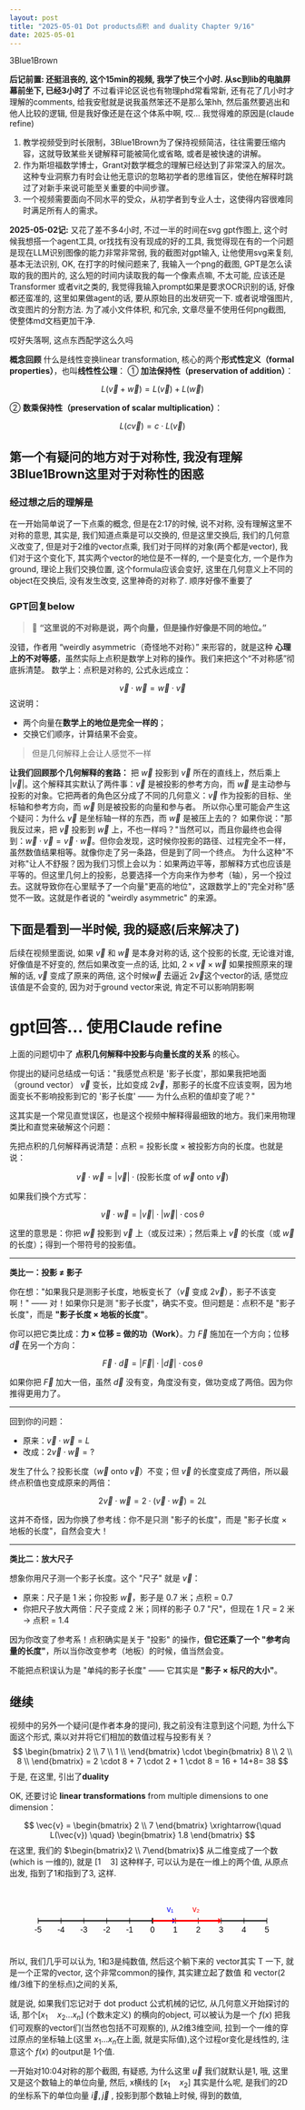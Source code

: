 ```yaml
---
layout: post
title: "2025-05-01 Dot products点积 and duality Chapter 9/16"
date: 2025-05-01
---
```


3Blue1Brown

**后记前置: 还挺沮丧的, 这个15min的视频, 我学了快三个小时. 从sc到lib的电脑屏幕前坐下, 已经3小时了** 不过看评论区说也有物理phd常看常新, 还有花了几小时才理解的comments, 给我安慰就是说我虽然笨还不是那么笨hh, 然后虽然要逃出和他人比较的逻辑, 但是我好像还是在这个体系中啊, 哎... 我觉得难的原因是(claude refine)
1. 教学视频受到时长限制，3Blue1Brown为了保持视频简洁，往往需要压缩内容，这就导致某些关键解释可能被简化或省略, 或者是被快速的讲解。
2. 作为斯坦福数学博士，Grant对数学概念的理解已经达到了非常深入的层次。这种专业洞察力有时会让他无意识的忽略初学者的思维盲区，使他在解释时跳过了对新手来说可能至关重要的中间步骤。
3. 一个视频需要面向不同水平的受众，从初学者到专业人士，这使得内容很难同时满足所有人的需求。

**2025-05-02记:** 又花了差不多4小时, 不过一半的时间在svg gpt作图上, 这个时候我想搭一个agent工具, or找找有没有现成的好的工具, 我觉得现在有的一个问题是现在LLM识别图像的能力非常非常弱, 我的截图对gpt输入, 让他使用svg来复刻, 基本无法识别, OK, 在打字的时候问题来了, 我输入一个png的截图, GPT是怎么读取的我的图片的, 这么短的时间内读取我的每一个像素点嘛, 不太可能, 应该还是Transformer 或者vit之类的, 我觉得我输入prompt如果是要求OCR识别的话, 好像都还蛮准的, 这里如果做agent的话, 要从原始目的出发研究一下. 或者说增强图片, 改变图片的分割方法. 为了减小文件体积, 和冗余, 文章尽量不使用任何png截图, 使整体md文档更加干净.

哎好失落啊, 这点东西配学这么久吗

**概念回顾**
什么是线性变换linear transformation, 核心的两个**形式性定义（formal properties）**，也叫**线性性公理**：
 ① **加法保持性（preservation of addition）**：

$$ L(\vec{v} + \vec{w}) = L(\vec{v}) + L(\vec{w}) $$

② **数乘保持性（preservation of scalar multiplication）**：

$$ L(c \vec{v}) = c \cdot L(\vec{v})$$


## 第一个有疑问的地方对于对称性, 我没有理解3Blue1Brown这里对于对称性的困惑

### 经过想之后的理解是

在一开始简单说了一下点乘的概念, 但是在2:17的时候, 说不对称, 没有理解这里不对称的意思, 其实是, 我们知道点乘是可以交换的, 但是这里交换后, 我们的几何意义改变了, 但是对于2维的vector点乘, 我们对于同样的对象(两个都是vector), 我们对于这个变化下, 其实两个vector的地位是不一样的, 一个是变化方, 一个是作为ground, 理论上我们交换位置, 这个formula应该会变好, 这里在几何意义上不同的object在交换后, 没有发生改变, 这里神奇的对称了. 顺序好像不重要了  

### GPT回复below

> 📌 **“这里说的不对称是说，两个向量，但是操作好像是不同的地位。”**

没错，作者用 “weirdly asymmetric（奇怪地不对称）” 来形容的，就是这种 **心理上的不对等感**，虽然实际上点积是数学上对称的操作。我们来把这个“不对称感”彻底拆清楚。 数学上：点积是对称的, 公式永远成立：

$$ \vec{v} \cdot \vec{w} = \vec{w} \cdot \vec{v}$$
这说明：
- 两个向量在**数学上的地位是完全一样的**；
- 交换它们顺序，计算结果不会变。
  
>但是几何解释上会让人感觉不一样

**让我们回顾那个几何解释的套路：**
把 $\vec{w}$ 投影到 $\vec{v}$ 所在的直线上，然后乘上 $|\vec{v}|$。这个解释其实默认了两件事：$\vec{v}$ 是被投影的参考方向，而 $\vec{w}$ 是主动参与投影的对象。它把两者的角色区分成了不同的几何意义：$\vec{v}$ 作为投影的目标、坐标轴和参考方向，而 $\vec{w}$ 则是被投影的向量和参与者。
所以你心里可能会产生这个疑问：为什么 $\vec{v}$ 是坐标轴一样的东西，而 $\vec{w}$ 是被压上去的？
如果你说："那我反过来，把 $\vec{v}$ 投影到 $\vec{w}$ 上，不也一样吗？"当然可以，而且你最终也会得到：$\vec{w} \cdot \vec{v} = \vec{v} \cdot \vec{w}$。但你会发现，这时候你投影的路径、过程完全不一样，虽然数值结果相等。就像你走了另一条路，但是到了同一个终点。
为什么这种"不对称"让人不舒服？因为我们习惯上会以为：如果两边平等，那解释方式也应该是平等的。但这里几何上的投影，总要选择一个方向来作为参考（轴），另一个投过去。这就导致你在心里赋予了一个向量"更高的地位"，这跟数学上的"完全对称"感觉不一致。这就是作者说的 "weirdly asymmetric" 的来源。


## 下面是看到一半时候, 我的疑惑(后来解决了)
后续在视频里面说, 如果 $\vec{v}$ 和 $\vec{w}$ 是本身对称的话, 这个投影的长度, 无论谁对谁, 好像值是不好变的, 然后如果改变一点的话, 比如,  $2\times \vec{v} \times \vec{w}$ 如果按照原来的理解的话,  $\vec{v}$ 变成了原来的两倍, 这个时候$\vec{w}$ 去逼近 $2\vec{v}$这个vector的话, 感觉应该值是不会变的, 因为对于ground vector来说, 肯定不可以影响阴影啊


# gpt回答... 使用Claude refine

上面的问题切中了 **点积几何解释中投影与向量长度的关系** 的核心。

你提出的疑问总结成一句话："我感觉点积是 '影子长度'，那如果我把地面（ground vector） $\vec{v}$ 变长，比如变成 $2\vec{v}$，那影子的长度不应该变啊，因为地面变长不影响投影到它的 '影子长度' —— 为什么点积的值却变了呢？"

这其实是一个常见直觉误区，也是这个视频中解释得最细致的地方。我们来用物理类比和直觉来破解这个问题：

先把点积的几何解释再说清楚：点积 = 投影长度 × 被投影方向的长度。也就是说：

$$
\vec{v} \cdot \vec{w} = \left|\vec{v}\right| \cdot \text{(投影长度 of } \vec{w} \text{ onto } \vec{v})
$$

如果我们换个方式写：

$$
\vec{v} \cdot \vec{w} = \left|\vec{v}\right| \cdot \left|\vec{w}\right| \cdot \cos\theta
$$

这里的意思是：你把 $\vec{w}$ 投影到 $\vec{v}$ 上（或反过来）；然后乘上 $\vec{v}$ 的长度（或 $\vec{w}$ 的长度）；得到一个带符号的投影值。

---

**类比一：投影 ≠ 影子**

你在想："如果我只是测影子长度，地板变长了（$\vec{v}$ 变成 $2\vec{v}$），影子不该变啊！" —— 对！如果你只是测 "影子长度"，确实不变。但问题是：点积不是 "影子长度"，而是 **"影子长度 × 地板的长度"**。

你可以把它类比成：**力 × 位移 = 做的功（Work）**。力 $\vec{F}$ 施加在一个方向；位移 $\vec{d}$ 在另一个方向：

$$
\vec{F} \cdot \vec{d} = \left|\vec{F}\right| \cdot \left|\vec{d}\right| \cdot \cos\theta
$$

如果你把 $\vec{F}$ 加大一倍，虽然 $\vec{d}$ 没有变，角度没有变，做功变成了两倍。因为你推得更用力了。

---

回到你的问题：

- 原来：$\vec{v} \cdot \vec{w} = L$
- 改成：$2\vec{v} \cdot \vec{w} = ?$

发生了什么？投影长度（$\vec{w}$ onto $\vec{v}$）不变；但 $\vec{v}$ 的长度变成了两倍，所以最终点积值也变成原来的两倍：

$$
2\vec{v} \cdot \vec{w} = 2 \cdot (\vec{v} \cdot \vec{w}) = 2L
$$

这并不奇怪，因为你换了参考线：你不是只测 "影子的长度"，而是 "影子长度 × 地板的长度"，自然会变大！

---

**类比二：放大尺子**

想象你用尺子测一个影子长度。这个 "尺子" 就是 $\vec{v}$：

- 原来：尺子是 1 米；你投影 $\vec{w}$，影子是 0.7 米；点积 = 0.7
- 你把尺子放大两倍：尺子变成 2 米；同样的影子 0.7 "尺"，但现在 1 尺 = 2 米 → 点积 = 1.4

因为你改变了参考系！点积确实是关于 "投影" 的操作，**但它还乘了一个 "参考向量的长度"**，所以当你改变参考（地板）的时候，值当然会变。

不能把点积误认为是 "单纯的影子长度" —— 它其实是 **"影子 × 标尺的大小"**。




## 继续

视频中的另外一个疑问(是作者本身的提问), 我之前没有注意到这个问题, 为什么下面这个形式, 乘以对并将它们相加的数值过程与投影有关？
$$
\begin{bmatrix} 2 \\ 7 \\ 1 \\ \end{bmatrix} \cdot \begin{bmatrix} 8 \\ 2 \\ 8 \\ \end{bmatrix} = 2 \cdot 8 + 7 \cdot 2 + 1 \cdot 8 = 16 + 14+8= 38
$$
于是, 在这里, 引出了**duality**

OK, 还要讨论 **linear transformations** from multiple dimensions to one dimension：

$$
\vec{v} =
\begin{bmatrix}
2 \\
7
\end{bmatrix}
\xrightarrow{\quad L(\vec{v}) \quad}
\begin{bmatrix}
1.8
\end{bmatrix}
$$
在这里, 我们的  $\begin{bmatrix}2 \\ 7\end{bmatrix}$ 从二维变成了一个数(which is 一维的), 
就是  $[1 \quad  3]$ 这种样子, 可以认为是在一维上的两个值, 从原点出发, 指到了1和指到了3, 这样. 

<svg viewBox="0 0 500 120" xmlns="http://www.w3.org/2000/svg">
<!-- Number line -->
<line x1="50" y1="60" x2="450" y2="60" stroke="black" stroke-width="2"/>
<!-- Ticks and labels -->
<g>
<!-- Origin (0) -->
<line x1="250" y1="55" x2="250" y2="65" stroke="black" stroke-width="2"/>
<text x="250" y="80" text-anchor="middle" font-family="Arial" font-size="14">0</text>

<!-- Negative numbers -->
<line x1="210" y1="55" x2="210" y2="65" stroke="black" stroke-width="1"/>
<text x="210" y="80" text-anchor="middle" font-family="Arial" font-size="14">-1</text>

<line x1="170" y1="55" x2="170" y2="65" stroke="black" stroke-width="1"/>
<text x="170" y="80" text-anchor="middle" font-family="Arial" font-size="14">-2</text>

<line x1="130" y1="55" x2="130" y2="65" stroke="black" stroke-width="1"/>
<text x="130" y="80" text-anchor="middle" font-family="Arial" font-size="14">-3</text>

<line x1="90" y1="55" x2="90" y2="65" stroke="black" stroke-width="1"/>
<text x="90" y="80" text-anchor="middle" font-family="Arial" font-size="14">-4</text>

<line x1="50" y1="55" x2="50" y2="65" stroke="black" stroke-width="1"/>
<text x="50" y="80" text-anchor="middle" font-family="Arial" font-size="14">-5</text>

<!-- Positive numbers -->
<line x1="290" y1="55" x2="290" y2="65" stroke="black" stroke-width="1"/>
<text x="290" y="80" text-anchor="middle" font-family="Arial" font-size="14">1</text>

<line x1="330" y1="55" x2="330" y2="65" stroke="black" stroke-width="1"/>
<text x="330" y="80" text-anchor="middle" font-family="Arial" font-size="14">2</text>

<line x1="370" y1="55" x2="370" y2="65" stroke="black" stroke-width="1"/>
<text x="370" y="80" text-anchor="middle" font-family="Arial" font-size="14">3</text>

<line x1="410" y1="55" x2="410" y2="65" stroke="black" stroke-width="1"/>
<text x="410" y="80" text-anchor="middle" font-family="Arial" font-size="14">4</text>

<line x1="450" y1="55" x2="450" y2="65" stroke="black" stroke-width="1"/>
<text x="450" y="80" text-anchor="middle" font-family="Arial" font-size="14">5</text>
</g>

<!-- Vector 1 (blue, pointing to 1) -->
<line x1="250" y1="60" x2="290" y2="60" stroke="blue" stroke-width="3"/>
<polygon points="290,60 285,55 285,65" fill="blue"/>
<text x="275" y="45" font-family="Arial" font-size="14" fill="blue">v₁</text>

<!-- Vector 2 (red, pointing to 3) -->
<line x1="250" y1="60" x2="370" y2="60" stroke="red" stroke-width="3"/>
<polygon points="370,60 365,55 365,65" fill="red"/>
<text x="320" y="45" font-family="Arial" font-size="14" fill="red">v₂</text>
</svg>
所以, 我们几乎可以认为, 1和3是纯数值, 然后这个躺下来的 vector其实 T 一下, 就是一个正常的vector, 这个非常common的操作, 其实建立起了数值 和 vector(2维/3维下的坐标点)之间的关系, 





就是说, 如果我们忘记对于 dot product 公式机械的记忆, 从几何意义开始探讨的话, 那个$[x_1 \quad  x_2 \dots x_n]$ (个数未定义) 的横向的object, 可以被认为是一个 $f(x)$ 把我们可观察的vector们(当然也包括不可观察的), 从2维3维空间, 拉到一个一维的穿过原点的坐标轴上(这里  $x_1\dots x_n$在上面, 就是实际值),这个过程or变化是线性的, 注意这个 $f(x)$ 的output是 1个值. 


一开始对10:04对称的那个截图, 有疑惑, 为什么这里  $\vec{u}$ 我们就默认是1, 哦, 这里又是这个数轴上的单位向量, 然后,  x横线的  $[x_1 \quad x_2 ]$ 其实是什么呢, 是我们的2D的坐标系下的单位向量  $\vec{i} , \vec{j}$ , 投影到那个数轴上时候, 得到的数值, 
<svg viewBox="0 0 500 400" xmlns="http://www.w3.org/2000/svg">
<defs>
<!-- 更小的蓝色箭头 -->
<marker id="blueArrow" markerWidth="4" markerHeight="2.8"
refX="4" refY="1.4" orient="auto" markerUnits="strokeWidth">
<polygon points="0 0, 4 1.4, 0 2.8" fill="blue"/>
</marker>

<!-- 更小的红色箭头 -->
<marker id="redArrow" markerWidth="4" markerHeight="2.8"
refX="4" refY="1.4" orient="auto" markerUnits="strokeWidth">
<polygon points="0 0, 4 1.4, 0 2.8" fill="red"/>
</marker>

<!-- 黑色数轴箭头保持不变 -->
<marker id="axisArrow" markerWidth="6" markerHeight="4.2"
refX="6" refY="2.1" orient="auto" markerUnits="strokeWidth">
<polygon points="0 0, 6 2.1, 0 4.2" fill="black"/>
</marker>
</defs>

<!-- 坐标轴背景 -->
<line x1="50" y1="200" x2="450" y2="200" stroke="#888" stroke-width="1.5" stroke-dasharray="5,5"/>
<polygon points="450,200 440,195 440,205" fill="#888"/>
<text x="460" y="205" font-family="Arial" font-size="14" fill="#888">x</text>

<line x1="250" y1="350" x2="250" y2="50" stroke="#888" stroke-width="1.5" stroke-dasharray="5,5"/>
<polygon points="250,50 245,60 255,60" fill="#888"/>
<text x="255" y="50" font-family="Arial" font-size="14" fill="#888">y</text>

<circle cx="250" cy="200" r="4" fill="#888"/>
<text x="235" y="220" font-family="Arial" font-size="14" fill="#888">O</text>

<!-- 斜向数轴 -->
<line x1="100" y1="300" x2="400" y2="100"
stroke="black" stroke-width="2" marker-end="url(#axisArrow)"/>

<!-- 数轴刻度 -->
<g font-family="Arial" font-size="12" fill="black">
<circle cx="150" cy="266" r="2"/><text x="140" y="260">-5</text>
<circle cx="170" cy="253" r="2"/><text x="160" y="247">-4</text>
<circle cx="190" cy="240" r="2"/><text x="180" y="234">-3</text>
<circle cx="210" cy="227" r="2"/><text x="200" y="221">-2</text>
<circle cx="230" cy="214" r="2"/><text x="220" y="208">-1</text>
<circle cx="250" cy="200" r="2"/><text x="240" y="194">0</text>
<circle cx="270" cy="186" r="2"/><text x="270" y="176">1</text>
<circle cx="290" cy="172" r="2"/><text x="290" y="162">2</text>
<circle cx="310" cy="158" r="2"/><text x="310" y="148">3</text>
<circle cx="330" cy="144" r="2"/><text x="330" y="134">4</text>
<circle cx="350" cy="130" r="2"/><text x="350" y="120">5</text>
</g>

<!-- 红色向量 v₂ -->
<line x1="250" y1="200" x2="310" y2="158"
stroke="red" stroke-width="3" stroke-opacity="0.6"
marker-end="url(#redArrow)"/>
<text x="295" y="150" font-family="Arial" font-size="14" fill="red">v₂</text>

<!-- 蓝色向量 v₁ -->
<line x1="250" y1="200" x2="270" y2="186"
stroke="blue" stroke-width="3"
marker-end="url(#blueArrow)"/>
<text x="255" y="180" font-family="Arial" font-size="14" fill="blue">v₁</text>
</svg>



OK, 这里我们记住了这个特性之后, 会发现对于 2D的空间来说, $[x_1 \quad x_2 ]$ 是我们的单位向量  $\vec{i} , \vec{j}$ 在那个数轴上的投影, 那么现在, 我们比如有一个正常的arbitrary的matrix后, 比如 $\begin{bmatrix}2 \\7\end{bmatrix}$ 我们当然发现2和7就是对于x_1和x_2的, 而没有之前的vector地位不等价的疑惑了, 因为从分开的角度来说, 我们的2确实就和 $\vec{i}$ 有关系, 我们的7确实就和 $\vec{j}$ 有关系, 这是最后发生在一个数轴上的


在之前 乘 3, 其实对于  $\vec{i},\vec{j}$ 来说, 我们对于每一行都乘了3, which 回到之前的问题, $2\times \vec{v} \cdot \vec{w}$这个地方, 我们其实是$\begin{bmatrix}2 \cdot v_{row1} \\ 2 \cdot v_{row2}\end{bmatrix}$ 所以, 这里二维的单位向量都乘了3, 


这个横向的vector又是怎么竖过来的呢?

## Claude 回答

点积的本质可以从两个角度理解：几何投影和线性变换。
从几何角度看，当我们计算 $\vec{v} \cdot \vec{w}$ 时，可以理解为 $\vec{w}$ 在 $\vec{v}$ 方向上的投影长度乘以 $\vec{v}$ 的长度。这就是为什么当我们把 $\vec{v}$ 放大两倍变成 $2\vec{v}$ 时，点积值会变成原来的两倍 - 因为参考向量的长度变了。

从线性变换的角度看，横向的向量 $[a \quad b]$ 定义了一个从二维到一维的映射规则：把空间中的任何向量 $\begin{bmatrix} v_1 \ v_2 \end{bmatrix}$ 映射到数轴上的 $av_1 + bv_2$ 这个点。这不是描述空间中的一个位置，而是描述如何将其他向量映射到一维空间。

当我们计算点积 $[a \quad b] \cdot \begin{bmatrix} v_1 \ v_2 \end{bmatrix} = av_1 + bv_2$ 时，实际上是在应用这个线性变换。当我们把 $[a \quad b]$ 变成 $[2a \quad 2b]$ 时，我们改变了映射规则，所以结果自然变为原来的两倍。

这种视角消除了点积中向量角色不对称的困惑 - 它们本来就是不同的：一个是变换规则，另一个是被变换的对象。这就是线性代数中"对偶性"的本质 - 同一个数学对象可以有两种不同但等价的解释。




我们得出来, 下面的想法, 不是把向量当作空间中一支“箭头”, 而是把它理解为“某种线性变换的具象表现” ,它代表的是一个**作用规则**，不是一个位置或方向

到12:37学不动了, 又回到了duality


## 2025-05-02 新的一天, 图书馆继续

首先是回顾, 我在refine完上面的文章之后, 我感觉又回到了之前的问题, 在这个文章中, 哪些内容, 还不够有intuition, 我感觉从二维到1维的时候, 还是有点困惑是, 为什么  $[x_1 \quad x_2 ] \cdot \begin{bmatrix} x_m \\ x_n \end{bmatrix}$ 为什么这里 $x_m$ 只需要和  $x_1$ 乘,  $x_n$ 只需要和  $x_2$ 乘, 这里还是有点疑惑
## Claude say

从二维到一维的映射
首先，让我们回顾一下点积的核心问题：为什么在 $[x_1 \quad x_2] \cdot \begin{bmatrix} x_m \\ x_n \end{bmatrix}$ 中，$x_1$ 只与 $x_m$ 相乘，$x_2$ 只与 $x_n$ 相乘？
这个问题涉及到向量的对偶性理解。从传统视角看，点积似乎是一个神奇的规则，但从线性变换的角度来看，这个规则非常自然。

## 从线性变换的角度理解点积

当我们把行向量 $[x_1 \quad x_2]$ 看作是一个**线性变换**时，它定义了一种从二维空间到一维数轴的映射规则：

$f([a, b]) = x_1 \cdot a + x_2 \cdot b$

这个函数 $f$ 将二维空间中的任何向量映射到数轴上的一个点。这里的直觉是：

1. 行向量 $[x_1 \quad x_2]$ 不再是空间中的"箭头"，而是一个**变换规则**
2. 这个规则告诉我们如何将二维空间压缩到一维空间
3. $x_1$ 和 $x_2$ 分别是基向量 $\hat{i}$ 和 $\hat{j}$ 在这个映射下的"影像"
<font color='red'>OK,上面这个概念出现不懂, or 有问题, 跳</font> 
当我们计算 $[x_1 \quad x_2] \cdot [x_m \\\ x_n]$ 时，我们实际上是在应用这个变换规则到向量 $[x_m, x_n]$ 上： $f([x_m, x_n]) = x_1 \cdot x_m + x_2 \cdot x_n$

## 对于 3. $x_1$ 和 $x_2$ 分别是基向量 $\hat{i}$ 和 $\hat{j}$ 在这个映射下的"影像", 不懂, 再想

点积的本质理解
点积 $[x_1 \quad x_2] \times \begin{bmatrix} x_m \\ x_n \end{bmatrix} = x_1x_m + x_2x_n$ 之所以是这样计算，本质上是因为这是标准内积的定义方式。
但为什么是这样定义的呢？

**1.从坐标分解的角度**

标准基向量 $\hat{i}$ 和 $\hat{j}$ 是相互正交的。当我们将向量 $\vec{v} = \begin{bmatrix} x_m \\ x_n \end{bmatrix}$ 表示为 $x_m\hat{i} + x_n\hat{j}$ 时，$x_m$ 和 $x_n$ 实际上是向量在这两个基方向上的投影长度。

同样，向量 $\vec{u} = [x_1 \quad x_2]$ 也可以视为 $x_1\hat{i} + x_2\hat{j}$。

当我们计算 $\vec{u} \cdot \vec{v}$ 时，我们在计算： $(x_1\hat{i} + x_2\hat{j}) \cdot (x_m\hat{i} + x_n\hat{j})$

展开后得到： $x_1x_m(\hat{i} \cdot \hat{i}) + x_1x_n(\hat{i} \cdot \hat{j}) + x_2x_m(\hat{j} \cdot \hat{i}) + x_2x_n(\hat{j} \cdot \hat{j})$

由于 $\hat{i} \cdot \hat{i} = 1$，$\hat{j} \cdot \hat{j} = 1$，而 $\hat{i} \cdot \hat{j} = 0$（正交性），所以结果简化为： $x_1x_m + x_2x_n$

这就是为什么我们只需要将对应分量相乘并求和 - 正交基消除了交叉项！

### 2. 从线性变换的角度

当我们将 $[x_1 \quad x_2]$ 视为线性变换时，它完全由对基向量的作用确定：

- 将 $\hat{i}$ 映射到 $x_1$
- 将 $\hat{j}$ 映射到 $x_2$

对任意向量 $\begin{bmatrix} x_m \ x_n \end{bmatrix} = x_m\hat{i} + x_n\hat{j}$ 的作用是： $x_m$ 的部分贡献 $x_m \cdot x_1$ $x_n$ 的部分贡献 $x_n \cdot x_2$

总和是 $x_1x_m + x_2x_n$

我感觉这里LLM模型的解释是shit, 我觉得从svg的地方再开始自己理清楚一下应该可以清楚.
我们得到了一个数轴上的1和3, 和 $[1 \quad 3]$ 然后这个数轴是在二维坐标系上的, 我重复一遍这个svg如下, 那么, 其实在这个数轴上, 等于1和等于3的vector本身, 就是使用二维平面上的标准基向量 $\hat{i}$ 和 $\hat{j}$ 构建的, 
<svg viewBox="0 0 500 400" xmlns="http://www.w3.org/2000/svg">
<defs>
<!-- 更小的蓝色箭头 -->
<marker id="blueArrow" markerWidth="4" markerHeight="2.8"
refX="4" refY="1.4" orient="auto" markerUnits="strokeWidth">
<polygon points="0 0, 4 1.4, 0 2.8" fill="blue"/>
</marker>

<!-- 更小的红色箭头 -->
<marker id="redArrow" markerWidth="4" markerHeight="2.8"
refX="4" refY="1.4" orient="auto" markerUnits="strokeWidth">
<polygon points="0 0, 4 1.4, 0 2.8" fill="red"/>
</marker>

<!-- 黑色数轴箭头保持不变 -->
<marker id="axisArrow" markerWidth="6" markerHeight="4.2"
refX="6" refY="2.1" orient="auto" markerUnits="strokeWidth">
<polygon points="0 0, 6 2.1, 0 4.2" fill="black"/>
</marker>
</defs>

<!-- 坐标轴背景 -->
<line x1="50" y1="200" x2="450" y2="200" stroke="#888" stroke-width="1.5" stroke-dasharray="5,5"/>
<polygon points="450,200 440,195 440,205" fill="#888"/>
<text x="460" y="205" font-family="Arial" font-size="14" fill="#888">x</text>

<line x1="250" y1="350" x2="250" y2="50" stroke="#888" stroke-width="1.5" stroke-dasharray="5,5"/>
<polygon points="250,50 245,60 255,60" fill="#888"/>
<text x="255" y="50" font-family="Arial" font-size="14" fill="#888">y</text>

<circle cx="250" cy="200" r="4" fill="#888"/>
<text x="235" y="220" font-family="Arial" font-size="14" fill="#888">O</text>

<!-- 斜向数轴 -->
<line x1="100" y1="300" x2="400" y2="100"
stroke="black" stroke-width="2" marker-end="url(#axisArrow)"/>

<!-- 数轴刻度 -->
<g font-family="Arial" font-size="12" fill="black">
<circle cx="150" cy="266" r="2"/><text x="140" y="260">-5</text>
<circle cx="170" cy="253" r="2"/><text x="160" y="247">-4</text>
<circle cx="190" cy="240" r="2"/><text x="180" y="234">-3</text>
<circle cx="210" cy="227" r="2"/><text x="200" y="221">-2</text>
<circle cx="230" cy="214" r="2"/><text x="220" y="208">-1</text>
<circle cx="250" cy="200" r="2"/><text x="240" y="194">0</text>
<circle cx="270" cy="186" r="2"/><text x="270" y="176">1</text>
<circle cx="290" cy="172" r="2"/><text x="290" y="162">2</text>
<circle cx="310" cy="158" r="2"/><text x="310" y="148">3</text>
<circle cx="330" cy="144" r="2"/><text x="330" y="134">4</text>
<circle cx="350" cy="130" r="2"/><text x="350" y="120">5</text>
</g>

<!-- 红色向量 v₂ -->
<line x1="250" y1="200" x2="310" y2="158"
stroke="red" stroke-width="3" stroke-opacity="0.6"
marker-end="url(#redArrow)"/>
<text x="295" y="150" font-family="Arial" font-size="14" fill="red">v₂</text>

<!-- 蓝色向量 v₁ -->
<line x1="250" y1="200" x2="270" y2="186"
stroke="blue" stroke-width="3"
marker-end="url(#blueArrow)"/>
<text x="255" y="180" font-family="Arial" font-size="14" fill="blue">v₁</text>
</svg>

OK, 再回过来注意什么, 我们的 标准基向量 $\hat{i}$ 和 $\hat{j}$ 在所谓的第一次变换后, 变成了1, 在第二次变换后变成了3(我觉得这里还是可以按照一列一列来理解, 只不过这里一列就一个数字, 有两列), 那么是怎么在这个位置上的, OK, 这是我之前没解决的点, 我重新看了视频, 虽然, 在这个位置上, 我的意思是, 虽然  $v_1$  $v_2$ 在那个位置上好像要用到标准基向量 $\hat{i}$ 和 $\hat{j}$ 来固定, 但是想想是怎么固定的, 就是应该被怎么算出来在那个位置, 好像怎么都想不到只有一行的raw的 $[1 \quad 3]$ 

**视频5:46到6:04**, 这里说想象一个线性变换, 然后直接把j拉到一个一维的数轴上-2位置, i还保持原来的位置(1,0), 只不过刚好是数轴的1, 这里的i的0其实没有体现出来
- 基向量 $\hat{i} = \begin{bmatrix} 1 \ 0 \end{bmatrix}$ 被映射到数轴上的位置1
- 基向量 $\hat{j} = \begin{bmatrix} 0 \ 1 \end{bmatrix}$ 被映射到数轴上的位置-2
这是因为这个变换将二维空间压缩成了一维空间，所以必然会丢失一些信息。
这个线性变换可以用行向量 $[1 \quad -2]$ 来表示，意味着：

- 任何向量 $\begin{bmatrix} a \\ b \end{bmatrix}$ 会被映射到数轴上的 $1 \cdot a + (-2) \cdot b = a - 2b$
问题... 如果按照 列空间的想法的话, 这里 $[1 \quad-2] \times \begin{bmatrix} a \\ b \end{bmatrix}$ 然后,  $a * [1] + a*[-2]$ , 哦这里混淆了, 不可以这样写, 这个矩阵乘法是不可以成立的, 点乘和矩阵乘法理论上是两种东西?

<svg viewBox="0 0 700 225" xmlns="http://www.w3.org/2000/svg">
  <!-- 背景 -->
  <rect width="100%" height="100%" fill="black"/>

  <!-- Transform 标签 -->
  <text x="60" y="40" font-size="28" fill="skyblue" font-family="Courier New">Transform</text>

  <!-- Transform 行向量 -->
  <text x="50" y="100" font-size="36" fill="white" font-family="Courier New">[</text>
  <text x="80" y="100" font-size="36" fill="lightgreen" font-family="Courier New">1</text>
  <text x="120" y="100" font-size="36" fill="salmon" font-family="Courier New">-2</text>
  <text x="160" y="100" font-size="36" fill="white" font-family="Courier New">]</text>

  <!-- Vector 列向量大括号实现 -->
  <!-- 左中括号 -->
  <line x1="210" y1="59" x2="210" y2="161" stroke="white" stroke-width="2"/> <!-- 长竖线 -->
  <line x1="210" y1="60" x2="220" y2="60" stroke="white" stroke-width="2"/>
  <line x1="210" y1="160" x2="220" y2="160" stroke="white" stroke-width="2"/>

  <!-- 右中括号 -->
  <line x1="260" y1="59" x2="260" y2="161" stroke="white" stroke-width="2"/>
  <line x1="250" y1="60" x2="260" y2="60" stroke="white" stroke-width="2"/>
  <line x1="250" y1="160" x2="260" y2="160" stroke="white" stroke-width="2"/>

  <!-- 列向量内容，使用等宽字体 -->
  <text x="235" y="95" font-size="36" fill="lightgreen" font-family="Courier New" text-anchor="middle">4</text>
  <text x="235" y="145" font-size="36" fill="salmon" font-family="Courier New" text-anchor="middle">3</text>

  <!-- Vector 标签 -->
  <text x="215" y="190" font-size="28" fill="gold" font-family="Courier New">Vector</text>

  <!-- 等号 -->
  <text x="300" y="110" font-size="36" fill="white" font-family="Courier New">=</text>

  <!-- 点积展开式 -->
  <text x="350" y="110" font-size="36" font-family="Courier New">
    <tspan fill="lightgreen">4</tspan>
    <tspan fill="white">·</tspan>
    <tspan fill="lightgreen">1</tspan>
    <tspan fill="white"> + </tspan>
    <tspan fill="salmon">3</tspan>
    <tspan fill="white">·</tspan>
    <tspan fill="salmon">-2</tspan>
  </text>
</svg>


寄了, 我感觉我没法在逻辑上理解为什么这个转秩一下是一样的


虽然过程混乱, 但是问题被总结为, 为什么对于$\begin{bmatrix} 3 \ 4 \end{bmatrix} \times \begin{bmatrix} 5 \\ 2 \end{bmatrix}$和 $\begin{bmatrix} 3 \\ 4 \end{bmatrix} \cdot \begin{bmatrix} 5 \\ 2 \end{bmatrix}$ 是不是地位等价?  为什么3 只可以和5乘呢? 这个从2维到1维的变换中,  $\begin{bmatrix} 3 \ 4 \end{bmatrix}$ 只被认为是变换器的角色


视频的8:45

<svg viewBox="0 0 700 300" xmlns="http://www.w3.org/2000/svg">
  <!-- 黑色背景 -->
  <rect width="100%" height="100%" fill="black"/>

  <!-- 标题 -->
  <text x="50" y="155" font-size="28" fill="white" font-family="Courier New">Projection matrix:</text>

  <!-- 左中括号 -->
  <line x1="380" y1="130" x2="380" y2="170" stroke="white" stroke-width="2"/>
  <line x1="380" y1="130" x2="390" y2="130" stroke="white" stroke-width="2"/>
  <line x1="380" y1="170" x2="390" y2="170" stroke="white" stroke-width="2"/>

  <!-- 右中括号 -->
  <line x1="490" y1="130" x2="490" y2="170" stroke="white" stroke-width="2"/>
  <line x1="480" y1="130" x2="490" y2="130" stroke="white" stroke-width="2"/>
  <line x1="480" y1="170" x2="490" y2="170" stroke="white" stroke-width="2"/>

  <!-- 矩阵元素问号 -->
  <text x="400" y="160" font-size="36" fill="lightgreen" font-family="Courier New">?</text>
  <text x="450" y="160" font-size="36" fill="salmon" font-family="Courier New">?</text>

  <!-- 上箭头（î） -->
  <line x1="410" y1="80" x2="410" y2="120" stroke="lightgreen" stroke-width="3" marker-end="url(#arrowGreen)"/>
  <text x="410" y="75" font-size="18" fill="lightgreen" font-family="Courier New">Where î lands</text>

  <!-- 下箭头（ĵ） -->
  <line x1="460" y1="210" x2="460" y2="175" stroke="salmon" stroke-width="3" marker-end="url(#arrowRed)"/>
  <text x="460" y="235" font-size="18" fill="salmon" font-family="Courier New">Where ĵ lands</text>

  <!-- 箭头定义 -->
  <defs>
    <marker id="arrowGreen" markerWidth="6" markerHeight="6" refX="3" refY="3" orient="auto">
      <polygon points="0,0 6,3 0,6" fill="lightgreen"/>
    </marker>
    <marker id="arrowRed" markerWidth="6" markerHeight="6" refX="3" refY="3" orient="auto">
      <polygon points="0,0 6,3 0,6" fill="salmon"/>
    </marker>
  </defs>
</svg>



为什么要这样, 就是在这个穿过原点的数轴被建立之后, 这里的 $[x_1,x_2]$ 其实就是下面的 $\hat{u}$ 的作为在二维坐标轴上的值, 但是注意同时也是标准基向量 $\hat{i}$ 和 $\hat{j}$ 到那个一维数轴上的投影长度, 




<svg width="600" height="300" viewBox="-150 -170 300 300" xmlns="http://www.w3.org/2000/svg" style="background-color: black;">

  <defs>
    <marker id="arrowhead_yellow" markerWidth="7" markerHeight="5" refX="6" refY="2.5" orient="auto" markerUnits="strokeWidth">
      <polygon points="0 0, 7 2.5, 0 5" fill="yellow"/>
    </marker>
    <marker id="arrowhead_dk_yellow" markerWidth="7" markerHeight="5" refX="6" refY="2.5" orient="auto" markerUnits="strokeWidth">
      <polygon points="0 0, 7 2.5, 0 5" fill="lightgreen"/>
    </marker>
    <marker id="arrowhead_salmon" markerWidth="7" markerHeight="5" refX="6" refY="2.5" orient="auto" markerUnits="strokeWidth">
      <polygon points="0 0, 7 2.5, 0 5" fill="salmon"/>
    </marker>
    <symbol id="tick" viewBox="-1 -5 2 10">
        <line x1="0" y1="-4" x2="0" y2="4" stroke-width="1"/>
    </symbol>
  </defs>

  <g id="grid" stroke="#add8e6" stroke-width="0.5">
     <line x1="-300" y1="-300" x2="-300" y2="300"/> <line x1="-200" y1="-300" x2="-200" y2="300"/> <line x1="-100" y1="-300" x2="-100" y2="300"/> <line x1="0"    y1="-300" x2="0"    y2="300" stroke-width="1"/> <line x1="100"  y1="-300" x2="100"  y2="300"/> <line x1="200"  y1="-300" x2="200"  y2="300"/> <line x1="300"  y1="-300" x2="300"  y2="300"/> <line x1="-300" y1="-300" x2="300" y2="-300"/> <line x1="-300" y1="-200" x2="300" y2="-200"/> <line x1="-300" y1="-100" x2="300" y2="-100"/> <line x1="-300" y1="0"    x2="300" y2="0" stroke-width="1"/> <line x1="-300" y1="100"  x2="300" y2="100"/> <line x1="-300" y1="200"  x2="300" y2="200"/> <line x1="-300" y1="300"  x2="300" y2="300"/> </g>

  <g id="lines">
    <line x1="-300" y1="124.2" x2="300" y2="-124.2" stroke="white" stroke-width="2.2" stroke-dasharray="5, 5"/>
    <text x="-210" y="130" fill="white" font-family="Courier New" font-size="16" transform="rotate(-22.5 -280 130)" text-anchor="start">Line of symmetry</text>

    <line x1="-300" y1="300" x2="300" y2="-300" stroke="lightblue" stroke-width="2.2"/>
  </g>

  <g id="blue_axis_markings" fill="grey" font-family="Courier New" font-size="20" text-anchor="middle">
         <g transform="translate(282.8, -282.8)"> <use href="#tick" stroke="white" />
             <text dx="10" dy="-10" >2</text>
        </g>
        <g transform="translate(-141.4, 141.4)"> <use href="#tick" stroke="white" transform="rotate(-45) rotate(90)" />
             <text dx="-10" dy="10" >-1</text>
        </g>
        <g transform="translate(-282.8, 282.8)"> <use href="#tick" stroke="white" />
             <text dx="-10" dy="10" >-2</text>
        </g>
   </g>

  <g id="vectors_projections">
     <line x1="0" y1="0" x2="200" y2="0" stroke="lightgreen" stroke-width="2" marker-end="url(#arrowhead_dk_yellow)"/>
    <text x="205" y="-5" fill="lightgreen" font-family="serif" font-style="italic" font-size="28" >î</text>

    <line x1="0" y1="0" x2="140" y2="-140" stroke="yellow" stroke-width="2" marker-end="url(#arrowhead_yellow)"/>
    <text x="146" y="-146" fill="yellow" font-family="serif" font-style="italic" font-size="28" >û</text>
    
    <line x1="141.4" y1="-141.4" x2="141.4" y2="0" stroke="grey" stroke-width="1" stroke-dasharray="3, 3"/>
    
    <line x1="200" y1="0" x2="100" y2="-100" stroke="grey" stroke-width="1" stroke-dasharray="3, 3"/>
    
    <line x1="0" y1="0" x2="100" y2="-100"
          stroke="salmon" stroke-width="2" stroke-dasharray="4,4"
          opacity="1.0" marker-end="url(#arrowhead_salmon)"/>
    <text x="105" y="-85" fill="salmon" font-family="sans-serif" font-style="italic" font-size="16">u<tspan baseline-shift="sub" font-size="12">x</tspan></text>
    
    <line x1="0" y1="0" x2="141.4" y2="0"
          stroke="salmon" stroke-width="2" stroke-dasharray="4,4"
          opacity="1.0" marker-end="url(#arrowhead_salmon)"/>
     <text x="120.7" y="-15" fill="salmon" font-family="sans-serif" font-style="italic" font-size="16" text-anchor="middle">u<tspan baseline-shift="sub" font-size="12">x</tspan></text>

  </g>

  <g id="text_labels" fill="white" font-family="sans-serif">
    <text x="-290" y="-280" font-size="16">Where do <tspan font-family="serif" font-style="italic">î</tspan> and <tspan font-family="serif" font-style="italic">ĵ</tspan> land?</text>
    <text x="-270" y="-260" font-size="16" font-family="monospace">[ </text>
    <text x="-220" y="-260" font-size="16" font-family="monospace">]</text>
    <text x="5" y="15" font-size="20">o</text> <text x="200" y="20" font-size="20" text-anchor="middle">1</text>
    <text x="-200" y="20" font-size="20" text-anchor="middle">-1</text>
    <text x="-5" y="-193" font-size="20" text-anchor="end">1</text>
    <text x="-5" y="207" font-size="20" text-anchor="end">-1</text>
  </g>

</svg>








![[Screenshot 2025-05-02 at 11.10.30 PM.png]]

OK, 那问题好像解决了, 就对于二维 $\begin{bmatrix} a \\ b \end{bmatrix}$ 来说, 它中作为一个点or一个箭头, 我们的 $a$ 和 $b$ 各是标准基向量 $\hat{i}$ 和 $\hat{j}$ 构建的, 如果要 onto 到我们的数轴上, 当然, 只能 grab 我们对应的数值

<svg viewBox="0 0 650 280" xmlns="http://www.w3.org/2000/svg">
  <!-- 背景 -->
  <rect width="100%" height="100%" fill="black"/>

  <!-- “Transform” 标签 -->
  <text x="55" y="90" font-size="28" fill="skyblue" font-family="Courier New">Transform</text>

  <!-- 行向量 [uₓ uᵧ] -->
  <text x="60" y="132" font-size="36" fill="white" font-family="Courier New">[</text>
  <text x="90" y="130" font-size="36" font-family="Courier New">
    <tspan fill="#CCCC66">u</tspan>
    <!-- 下标微调 -->
    <tspan dx="-20px" dy="2px" baseline-shift="-10%" font-size="24" fill="#88CC88">x</tspan>
  </text>
  <text x="150" y="130" font-size="36" font-family="Courier New">
    <tspan fill="#CCCC66">u</tspan>
    <tspan dx="-20px" dy="2px" baseline-shift="-10%" font-size="24" fill="#E59494">y</tspan>
  </text>
  <text x="190" y="132" font-size="36" fill="white" font-family="Courier New">]</text>

  <!-- 列向量 [x; y] 用中括号和线条 -->
  <!-- 左中括号 -->
  <line x1="230" y1="80" x2="230" y2="180" stroke="white" stroke-width="2"/>
  <line x1="230" y1="80" x2="240" y2="80" stroke="white" stroke-width="2"/>
  <line x1="230" y1="180" x2="240" y2="180" stroke="white" stroke-width="2"/>
  <!-- 右中括号 -->
  <line x1="290" y1="80" x2="290" y2="180" stroke="white" stroke-width="2"/>
  <line x1="280" y1="80" x2="290" y2="80" stroke="white" stroke-width="2"/>
  <line x1="280" y1="180" x2="290" y2="180" stroke="white" stroke-width="2"/>
  <!-- 列向量内容 -->
  <text x="260" y="110" font-size="36" fill="#CC88CC" font-family="Courier New" text-anchor="middle">x</text>
  <text x="260" y="160" font-size="36" fill="#CC88CC" font-family="Courier New" text-anchor="middle">y</text>

  <!-- “Vector” 标签 -->
  <text x="210" y="220" font-size="28" fill="#CC88CC" font-family="Courier New">Vector</text>

  <!-- 等号 -->
  <text x="310" y="135" font-size="36" fill="#EEEEEE" font-family="Courier New">=</text>

  <!-- 点积展开式 uₓ·x + uᵧ·y，紧凑且饱和度降低 -->
  <text x="340" y="135" font-size="36" font-family="Courier New">
    <tspan>
      <tspan fill="#CCCC66">u</tspan>
      <tspan dx="-20px" dy="2px" baseline-shift="-10%" font-size="24" fill="#88CC88">x</tspan>
    </tspan>
    <tspan fill="#EEEEEE" dx="-30px">·</tspan>
    <tspan fill="#CC88CC" dx="-12px">x</tspan>
    <tspan fill="#EEEEEE" dx="-4px"> + </tspan>
    <tspan>
      <tspan fill="#CCCC66">u</tspan>
      <tspan dx="-20px" dy="2px" baseline-shift="-10%" font-size="24" fill="#E59494">y</tspan>
    </tspan>
    <tspan fill="#EEEEEE" dx="-25px">·</tspan>
    <tspan fill="#CC88CC" dx="-12px">y</tspan>
  </text>
</svg>

first projecting onto that vector

这里建立了数值和vector的联系, 就是说, 我们横向的一维度的object(指这里的 $u_x \dots to\dots u_y$), 可以认为是一个个变换运动(跳出2维), 但是同时, 这里把这个动作(们)对称回去, 也可以是我们的向量(也就是竖着的), 
这里从直觉上不对称的投影行为, 被我们整理成一个个可以理解的变换了, 然后注意, 对称也实现了如何实现的, 在倒数第二个截图的位置, 在$\hat{i}$ 在  $\hat{u}$ 所在的数轴上是一个数值(这描述一个变换), 同时 $\hat{u}$在 $\hat{i}$ 的方向上, 如果被表示成一个数, 是$\hat{u}$ 向量在二维坐标系中, $\hat{i}$方向上的分量. 
这里的数值是一样的, 这里的变换是对称的, 只是我们从图像上给他们赋予的实际意义不同, 太美了,这是duality. 





# Appendix

一张被淘汰的作图

<svg width="600" height="600" viewBox="-300 -300 600 600" xmlns="http://www.w3.org/2000/svg" style="background-color: black;">

  <defs>
    <marker id="arrowhead_yellow" markerWidth="7" markerHeight="5" refX="6" refY="2.5" orient="auto" markerUnits="strokeWidth">
      <polygon points="0 0, 7 2.5, 0 5" fill="yellow"/>
    </marker>
    <marker id="arrowhead_dk_yellow" markerWidth="7" markerHeight="5" refX="6" refY="2.5" orient="auto" markerUnits="strokeWidth">
      <polygon points="0 0, 7 2.5, 0 5" fill="lightgreen"/>
    </marker>
    <marker id="arrowhead_salmon" markerWidth="7" markerHeight="5" refX="6" refY="2.5" orient="auto" markerUnits="strokeWidth">
      <polygon points="0 0, 7 2.5, 0 5" fill="salmon"/>
    </marker>
    <symbol id="tick" viewBox="-1 -5 2 10">
        <line x1="0" y1="-4" x2="0" y2="4" stroke-width="1"/>
    </symbol>
  </defs>

  <g id="grid" stroke="#add8e6" stroke-width="0.5">
     <line x1="-300" y1="-300" x2="-300" y2="300"/> <line x1="-200" y1="-300" x2="-200" y2="300"/> <line x1="-100" y1="-300" x2="-100" y2="300"/> <line x1="0"    y1="-300" x2="0"    y2="300" stroke-width="1"/> <line x1="100"  y1="-300" x2="100"  y2="300"/> <line x1="200"  y1="-300" x2="200"  y2="300"/> <line x1="300"  y1="-300" x2="300"  y2="300"/> <line x1="-300" y1="-300" x2="300" y2="-300"/> <line x1="-300" y1="-200" x2="300" y2="-200"/> <line x1="-300" y1="-100" x2="300" y2="-100"/> <line x1="-300" y1="0"    x2="300" y2="0" stroke-width="1"/> <line x1="-300" y1="100"  x2="300" y2="100"/> <line x1="-300" y1="200"  x2="300" y2="200"/> <line x1="-300" y1="300"  x2="300" y2="300"/> </g>

  <g id="lines">
    <line x1="-300" y1="124.2" x2="300" y2="-124.2" stroke="white" stroke-width="2.2" stroke-dasharray="5, 5"/>
    <text x="-280" y="130" fill="white" font-family="sans-serif" font-size="14" transform="rotate(-22.5 -280 130)" text-anchor="start">Line of symmetry</text>

    <line x1="-300" y1="300" x2="300" y2="-300" stroke="lightblue" stroke-width="2.2"/>
  </g>

  <g id="blue_axis_markings" fill="grey" font-family="sans-serif" font-size="20" text-anchor="middle">
        <g transform="translate(141.4, -141.4)"> <use href="#tick" stroke="white" />
             <text dx="10" dy="-10" >1</text>
        </g>
         <g transform="translate(282.8, -282.8)"> <use href="#tick" stroke="white" />
             <text dx="10" dy="-10" >2</text>
        </g>
        <g transform="translate(-141.4, 141.4)"> <use href="#tick" stroke="white" transform="rotate(-45) rotate(90)" />
             <text dx="-10" dy="10" >-1</text>
        </g>
        <g transform="translate(-282.8, 282.8)"> <use href="#tick" stroke="white" />
             <text dx="-10" dy="10" >-2</text>
        </g>
   </g>

  <g id="vectors_projections">
     <line x1="0" y1="0" x2="200" y2="0" stroke="lightgreen" stroke-width="2" marker-end="url(#arrowhead_dk_yellow)"/>
    <text x="205" y="-5" fill="lightgreen" font-family="serif" font-style="italic" font-size="28" >î</text>

    <line x1="0" y1="0" x2="140" y2="-140" stroke="yellow" stroke-width="2" marker-end="url(#arrowhead_yellow)"/>
    <text x="146" y="-146" fill="yellow" font-family="serif" font-style="italic" font-size="28" >û</text>
    
    <line x1="141.4" y1="-141.4" x2="141.4" y2="0" stroke="grey" stroke-width="1" stroke-dasharray="3, 3"/>
    
    <line x1="200" y1="0" x2="100" y2="-100" stroke="grey" stroke-width="1" stroke-dasharray="3, 3"/>
    
    <line x1="0" y1="0" x2="100" y2="-100"
          stroke="salmon" stroke-width="2" stroke-dasharray="4,4"
          opacity="1.0" marker-end="url(#arrowhead_salmon)"/>
    <text x="105" y="-85" fill="salmon" font-family="sans-serif" font-style="italic" font-size="16">u<tspan baseline-shift="sub" font-size="12">x</tspan></text>
    
    <line x1="0" y1="0" x2="141.4" y2="0"
          stroke="salmon" stroke-width="2" stroke-dasharray="4,4"
          opacity="1.0" marker-end="url(#arrowhead_salmon)"/>
     <text x="120.7" y="-15" fill="salmon" font-family="sans-serif" font-style="italic" font-size="16" text-anchor="middle">u<tspan baseline-shift="sub" font-size="12">x</tspan></text>

  </g>

  <g id="text_labels" fill="white" font-family="sans-serif">
    <text x="-290" y="-280" font-size="16">Where do <tspan font-family="serif" font-style="italic">î</tspan> and <tspan font-family="serif" font-style="italic">ĵ</tspan> land?</text>
    <text x="-270" y="-260" font-size="16" font-family="monospace">[ </text>
    <text x="-220" y="-260" font-size="16" font-family="monospace">]</text>
    <text x="5" y="15" font-size="20">o</text> <text x="200" y="20" font-size="20" text-anchor="middle">1</text>
    <text x="-200" y="20" font-size="20" text-anchor="middle">-1</text>
    <text x="-5" y="-193" font-size="20" text-anchor="end">1</text>
    <text x="-5" y="207" font-size="20" text-anchor="end">-1</text>
  </g>

</svg>
